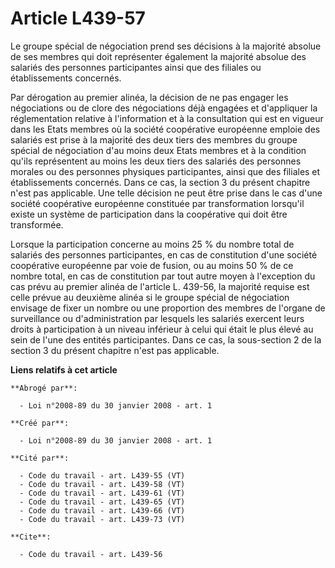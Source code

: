# Article L439-57

Le groupe spécial de négociation prend ses décisions à la majorité absolue de ses membres qui doit représenter également la
majorité absolue des salariés des personnes participantes ainsi que des filiales ou établissements concernés. 

Par dérogation au premier alinéa, la décision de ne pas engager les négociations ou de clore des négociations déjà engagées
et d'appliquer la réglementation relative à l'information et à la consultation qui est en vigueur dans les Etats membres où
la société coopérative européenne emploie des salariés est prise à la majorité des deux tiers des membres du groupe spécial
de négociation d'au moins deux Etats membres et à la condition qu'ils représentent au moins les deux tiers des salariés des
personnes morales ou des personnes physiques participantes, ainsi que des filiales et établissements concernés. Dans ce cas,
la section 3 du présent chapitre n'est pas applicable. Une telle décision ne peut être prise dans le cas d'une société
coopérative européenne constituée par transformation lorsqu'il existe un système de participation dans la coopérative qui
doit être transformée. 

Lorsque la participation concerne au moins 25 % du nombre total de salariés des personnes participantes, en cas de
constitution d'une société coopérative européenne par voie de fusion, ou au moins 50 % de ce nombre total, en cas de
constitution par tout autre moyen à l'exception du cas prévu au premier alinéa de l'article L. 439-56, la majorité requise
est celle prévue au deuxième alinéa si le groupe spécial de négociation envisage de fixer un nombre ou une proportion des
membres de l'organe de surveillance ou d'administration par lesquels les salariés exercent leurs droits à participation à un
niveau inférieur à celui qui était le plus élevé au sein de l'une des entités participantes. Dans ce cas, la sous-section 2
de la section 3 du présent chapitre n'est pas applicable.

**Liens relatifs à cet article**

	**Abrogé par**:

	  - Loi n°2008-89 du 30 janvier 2008 - art. 1

	**Créé par**:

	  - Loi n°2008-89 du 30 janvier 2008 - art. 1

	**Cité par**:

	  - Code du travail - art. L439-55 (VT)
	  - Code du travail - art. L439-58 (VT)
	  - Code du travail - art. L439-61 (VT)
	  - Code du travail - art. L439-65 (VT)
	  - Code du travail - art. L439-66 (VT)
	  - Code du travail - art. L439-73 (VT)

	**Cite**:

	  - Code du travail - art. L439-56

